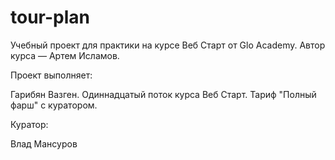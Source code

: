 # tour-plan

Учебный проект для практики на курсе Веб Старт от Glo Academy. Автор курса — Артем Исламов.

Проект выполняет:

Гарибян Вазген. Одиннадцатый поток курса Веб Старт. Тариф "Полный фарш" с куратором.

Куратор:

Влад Мансуров

